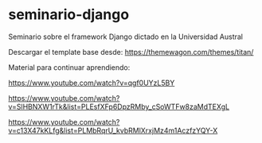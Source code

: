 # seminario-django
Seminario sobre el framework Django dictado en la Universidad Austral


Descargar el template base desde:
https://themewagon.com/themes/titan/


Material para continuar aprendiendo:

https://www.youtube.com/watch?v=qgf0UYzL5BY

https://www.youtube.com/watch?v=SlHBNXW1rTk&list=PLEsfXFp6DpzRMby_cSoWTFw8zaMdTEXgL

https://www.youtube.com/watch?v=c13X47kKLfg&list=PLMbRqrU_kvbRMlXrxjMz4m1AczfzYQY-X